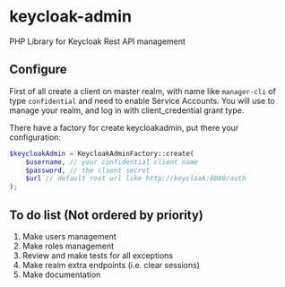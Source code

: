 # keycloak-admin
PHP Library for Keycloak Rest API management

## Configure
First of all create a client on master realm, with name like `manager-cli` of type `confidential` and need to enable Service Accounts.
You will use to manage your realm, and log in with client_credential grant type.

There have a factory for create keycloakadmin, put there your configuration:

```php
$keycloakAdmin = KeycloakAdminFactory::create(
    $username, // your confidential client name
    $password, // the client secret
    $url // default root url like http://keycloak:8080/auth
);
```

To do list (Not ordered by priority)
------
1. Make users management
2. Make roles management
3. Review and make tests for all exceptions
4. Make realm extra endpoints (i.e. clear sessions)
5. Make documentation
